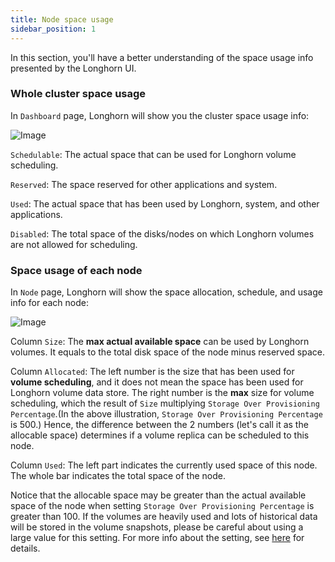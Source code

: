 ```yaml
---
title: Node space usage
sidebar_position: 1
---
```


In this section, you'll have a better understanding of the space usage info presented by the Longhorn UI. 


### Whole cluster space usage

In `Dashboard` page, Longhorn will show you the cluster space usage info:

![Image](/img/screenshots/volumes-and-nodes/space-usage-info-dashboard-page.png)

`Schedulable`: The actual space that can be used for Longhorn volume scheduling.

`Reserved`: The space reserved for other applications and system.

`Used`: The actual space that has been used by Longhorn, system, and other applications.

`Disabled`: The total space of the disks/nodes on which Longhorn volumes are not allowed for scheduling.

### Space usage of each node

In `Node` page, Longhorn will show the space allocation, schedule, and usage info for each node:

![Image](/img/screenshots/volumes-and-nodes/space-usage-info-node-page.png)

Column `Size`: The **max actual available space** can be used by Longhorn volumes. It equals to the total disk space of the node minus reserved space. 

Column `Allocated`: The left number is the size that has been used for **volume scheduling**, and it does not mean the space has been used for Longhorn volume data store. The right number is the **max** size for volume scheduling, which the result of `Size` multiplying `Storage Over Provisioning Percentage`.(In the above illustration, `Storage Over Provisioning Percentage` is 500.) Hence, the difference between the 2 numbers (let's call it as the allocable space) determines if a volume replica can be scheduled to this node.

Column `Used`: The left part indicates the currently used space of this node. The whole bar indicates the total space of the node. 

Notice that the allocable space may be greater than the actual available space of the node when setting `Storage Over Provisioning Percentage` is greater than 100. If the volumes are heavily used and lots of historical data will be stored in the volume snapshots, please be careful about using a large value for this setting. For more info about the setting, see [here](../references/settings#storage-over-provisioning-percentage) for details. 

